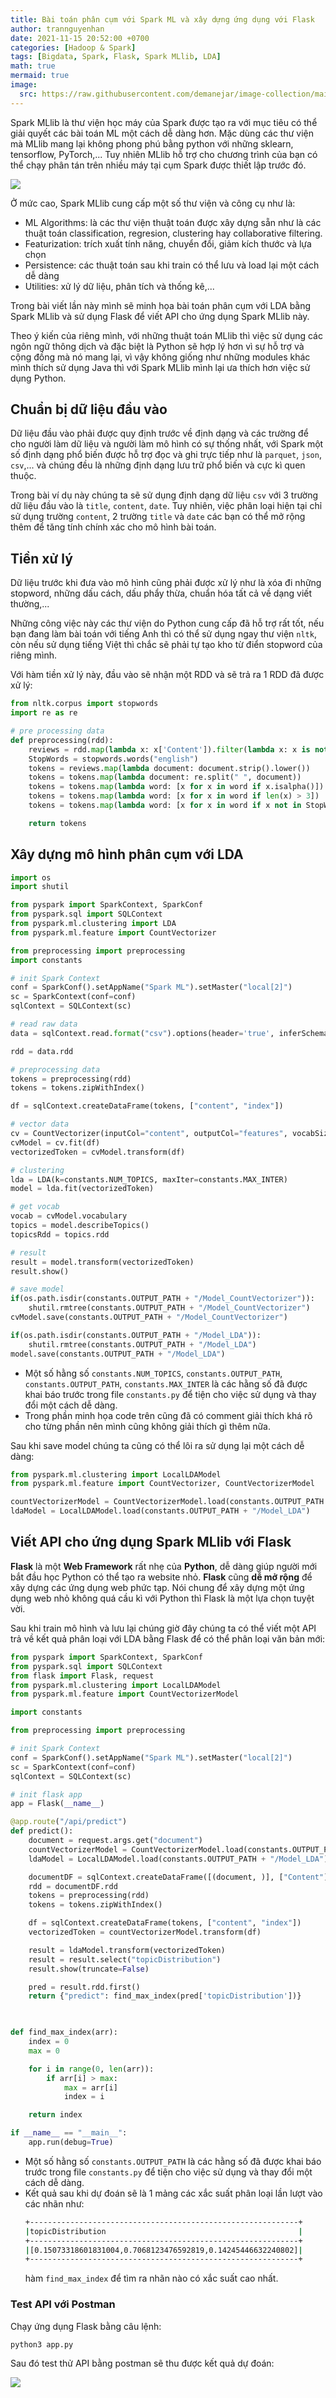 ```yaml
---
title: Bài toán phân cụm với Spark ML và xây dựng ứng dụng với Flask
author: trannguyenhan 
date: 2021-11-15 20:52:00 +0700
categories: [Hadoop & Spark]
tags: [Bigdata, Spark, Flask, Spark MLlib, LDA]
math: true
mermaid: true
image:
  src: https://raw.githubusercontent.com/demanejar/image-collection/main/SparkMLlib/sparkmllogo.png
---
```

Spark MLlib là thư viện học máy của Spark được tạo ra với mục tiêu có thể giải quyết các bài toán ML một cách dễ dàng hơn. Mặc dùng các thư viện mà MLlib mang lại không phong phú bằng python với những sklearn, tensorflow, PyTorch,... Tuy nhiên MLlib hỗ trợ cho chương trình của bạn có thể chạy phân tán trên nhiều máy tại cụm Spark được thiết lập trước đó.

![](https://raw.githubusercontent.com/demanejar/image-collection/main/SparkMLlib/sparkml.png)

Ở mức cao, Spark MLlib cung cấp một số thư viện và công cụ như là: 
- ML Algorithms: là các thư viện thuật toán được xây dựng sẵn như là các thuật toán classification, regresion, clustering hay collaborative filtering. 
- Featurization: trích xuất tính năng, chuyển đổi, giảm kích thước và lựa chọn 
- Persistence: các thuật toán sau khi train có thể lưu và load lại một cách dễ dàng
- Utilities: xử lý dữ liệu, phân tích và thống kê,...

Trong bài viết lần này mình sẽ minh họa bài toán phân cụm với LDA bằng Spark MLlib và sử dụng Flask để viết API cho ứng dụng Spark MLlib này.

Theo ý kiến của riêng mình, với những thuật toán MLlib thì việc sử dụng các ngôn ngữ thông dịch và đặc biệt là Python sẽ hợp lý hơn vì sự hỗ trợ và cộng đồng mà nó mang lại, vì vậy không giống như những modules khác mình thích sử dụng Java thì với Spark MLlib mình lại ưa thích hơn việc sử dụng Python.

## Chuẩn bị dữ liệu đầu vào

Dữ liệu đầu vào phải được quy định trước về định dạng và các trường để cho người làm dữ liệu và người làm mô hình có sự thống nhất, với Spark một số định dạng phổ biến được hỗ trợ đọc và ghi trực tiếp như là `parquet`, `json`, `csv`,... và chúng đều là những định dạng lưu trữ phổ biến và cực kì quen thuộc.

Trong bài ví dụ này chúng ta sẽ sử dụng định dạng dữ liệu `csv` với 3 trường dữ liệu đầu vào là `title`, `content`, `date`. Tuy nhiên, việc phân loại hiện tại chỉ sử dụng trường `content`, 2 trường `title` và `date` các bạn có thể mở rộng thêm để tăng tính chính xác cho mô hình bài toán.

## Tiền xử lý

Dữ liệu trước khi đưa vào mô hình cũng phải được xử lý như là xóa đi những stopword, những dấu cách, dấu phẩy thừa, chuẩn hóa tất cả về dạng viết thường,...

Những công việc này các thư viện do Python cung cấp đã hỗ trợ rất tốt, nếu bạn đang làm bài toán với tiếng Anh thì có thể sử dụng ngay thư viện `nltk`, còn nếu sử dụng tiếng Việt thì chắc sẽ phải tự tạo kho từ điển stopword của riêng mình.

Với hàm tiền xử lý này, đầu vào sẽ nhận một RDD và sẽ trả ra 1 RDD đã được xử lý: 

```python
from nltk.corpus import stopwords
import re as re

# pre processing data
def preprocessing(rdd):
	reviews = rdd.map(lambda x: x['Content']).filter(lambda x: x is not None)
	StopWords = stopwords.words("english")
	tokens = reviews.map(lambda document: document.strip().lower())
	tokens = tokens.map(lambda document: re.split(" ", document))
	tokens = tokens.map(lambda word: [x for x in word if x.isalpha()])
	tokens = tokens.map(lambda word: [x for x in word if len(x) > 3])
	tokens = tokens.map(lambda word: [x for x in word if x not in StopWords])

	return tokens
```

## Xây dựng mô hình phân cụm với LDA

```python
import os
import shutil

from pyspark import SparkContext, SparkConf
from pyspark.sql import SQLContext
from pyspark.ml.clustering import LDA
from pyspark.ml.feature import CountVectorizer

from preprocessing import preprocessing
import constants

# init Spark Context
conf = SparkConf().setAppName("Spark ML").setMaster("local[2]")
sc = SparkContext(conf=conf)
sqlContext = SQLContext(sc)

# read raw data
data = sqlContext.read.format("csv").options(header='true', inferSchema='true').load(os.path.realpath(constants.PATH))

rdd = data.rdd

# preprocessing data
tokens = preprocessing(rdd)
tokens = tokens.zipWithIndex()

df = sqlContext.createDataFrame(tokens, ["content", "index"])

# vector data
cv = CountVectorizer(inputCol="content", outputCol="features", vocabSize=500, minDF=3.0)
cvModel = cv.fit(df)
vectorizedToken = cvModel.transform(df)

# clustering
lda = LDA(k=constants.NUM_TOPICS, maxIter=constants.MAX_INTER)
model = lda.fit(vectorizedToken)

# get vocab
vocab = cvModel.vocabulary
topics = model.describeTopics()
topicsRdd = topics.rdd

# result
result = model.transform(vectorizedToken)
result.show()

# save model
if(os.path.isdir(constants.OUTPUT_PATH + "/Model_CountVectorizer")):
	shutil.rmtree(constants.OUTPUT_PATH + "/Model_CountVectorizer")
cvModel.save(constants.OUTPUT_PATH + "/Model_CountVectorizer")

if(os.path.isdir(constants.OUTPUT_PATH + "/Model_LDA")):
	shutil.rmtree(constants.OUTPUT_PATH + "/Model_LDA")
model.save(constants.OUTPUT_PATH + "/Model_LDA")
```

- Một số hằng số `constants.NUM_TOPICS`, `constants.OUTPUT_PATH`, `constants.OUTPUT_PATH`, `constants.MAX_INTER` là các hằng số đã được khai báo trước trong file `constants.py` để tiện cho việc sử dụng và thay đổi một cách dễ dàng.
- Trong phần minh họa code trên cũng đã có comment giải thích khá rõ cho từng phần nên mình cũng không giải thích gì thêm nữa.

Sau khi save model chúng ta cũng có thể lôi ra sử dụng lại một cách dễ dàng: 

```python
from pyspark.ml.clustering import LocalLDAModel
from pyspark.ml.feature import CountVectorizer, CountVectorizerModel

countVectorizerModel = CountVectorizerModel.load(constants.OUTPUT_PATH + "/Model_CountVectorizer")
ldaModel = LocalLDAModel.load(constants.OUTPUT_PATH + "/Model_LDA")
```

## Viết API cho ứng dụng Spark MLlib với Flask

**Flask** là một **Web Framework** rất nhẹ của **Python**, dễ dàng giúp người mới bắt đầu học Python có thể tạo ra website nhỏ. **Flask** cũng **dễ mở rộng** để xây dựng các ứng dụng web phức tạp. Nói chung để xây dựng một ứng dụng web nhỏ không quá cầu kì với Python thì Flask là một lựa chọn tuyệt vời.

Sau khi train mô hình và lưu lại chúng giờ đây chúng ta có thể viết một API trả về kết quả phân loại với LDA bằng Flask để có thể phân loại văn bản mới: 

```python
from pyspark import SparkContext, SparkConf
from pyspark.sql import SQLContext
from flask import Flask, request
from pyspark.ml.clustering import LocalLDAModel
from pyspark.ml.feature import CountVectorizerModel

import constants

from preprocessing import preprocessing

# init Spark Context
conf = SparkConf().setAppName("Spark ML").setMaster("local[2]")
sc = SparkContext(conf=conf)
sqlContext = SQLContext(sc)

# init flask app
app = Flask(__name__)

@app.route("/api/predict")
def predict():
	document = request.args.get("document")
	countVectorizerModel = CountVectorizerModel.load(constants.OUTPUT_PATH + "/Model_CountVectorizer")
	ldaModel = LocalLDAModel.load(constants.OUTPUT_PATH + "/Model_LDA")

	documentDF = sqlContext.createDataFrame([(document, )], ["Content"])
	rdd = documentDF.rdd
	tokens = preprocessing(rdd)
	tokens = tokens.zipWithIndex()

	df = sqlContext.createDataFrame(tokens, ["content", "index"])
	vectorizedToken = countVectorizerModel.transform(df)

	result = ldaModel.transform(vectorizedToken)
	result = result.select("topicDistribution")
	result.show(truncate=False)

	pred = result.rdd.first()
	return {"predict": find_max_index(pred['topicDistribution'])}

  

def find_max_index(arr):
	index = 0
	max = 0

	for i in range(0, len(arr)):
		if arr[i] > max:
			max = arr[i]
			index = i

	return index

if __name__ == "__main__":
	app.run(debug=True)
```

- Một số hằng số `constants.OUTPUT_PATH` là các hằng số đã được khai báo trước trong file `constants.py` để tiện cho việc sử dụng và thay đổi một cách dễ dàng.
- Kết quả sau khi dự đoán sẽ là 1 mảng các xắc suất phân loại lần lượt vào các nhãn như:
	```bash
	+------------------------------------------------------------+
	|topicDistribution                                           |
	+------------------------------------------------------------+
	|[0.15073318601831004,0.7068123476592819,0.14245446632240802]|
	+------------------------------------------------------------+
	```
	hàm `find_max_index` để tìm ra nhãn nào có xắc suất cao nhất.
	
### Test API với Postman

Chạy ứng dụng Flask bằng câu lệnh: 

```bash
python3 app.py
```

Sau đó test thử API bằng postman sẽ thu được kết quả dự đoán: 

![](https://raw.githubusercontent.com/demanejar/image-collection/main/SparkMLlib/postman.png)
